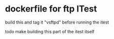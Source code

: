 # dockerfile for ftp ITest

build this and tag it "vsftpd" before running the itest

todo make building this part of the itest itself
